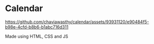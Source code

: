 # Calendar


https://github.com/chaviawasthy/calendar/assets/93931120/e90484f5-b98e-4cfd-b8b6-b1abc716d311

Made using HTML, CSS and JS
